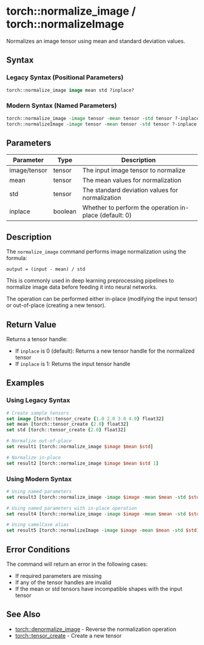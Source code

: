 # torch::normalize_image / torch::normalizeImage

Normalizes an image tensor using mean and standard deviation values.

## Syntax

### Legacy Syntax (Positional Parameters)
```tcl
torch::normalize_image image mean std ?inplace?
```

### Modern Syntax (Named Parameters)
```tcl
torch::normalize_image -image tensor -mean tensor -std tensor ?-inplace bool?
torch::normalizeImage -image tensor -mean tensor -std tensor ?-inplace bool?  ;# camelCase alias
```

## Parameters

| Parameter | Type | Description |
|-----------|------|-------------|
| image/tensor | tensor | The input image tensor to normalize |
| mean | tensor | The mean values for normalization |
| std | tensor | The standard deviation values for normalization |
| inplace | boolean | Whether to perform the operation in-place (default: 0) |

## Description

The `normalize_image` command performs image normalization using the formula:
```
output = (input - mean) / std
```

This is commonly used in deep learning preprocessing pipelines to normalize image data before feeding it into neural networks.

The operation can be performed either in-place (modifying the input tensor) or out-of-place (creating a new tensor).

## Return Value

Returns a tensor handle:
- If `inplace` is 0 (default): Returns a new tensor handle for the normalized tensor
- If `inplace` is 1: Returns the input tensor handle

## Examples

### Using Legacy Syntax
```tcl
# Create sample tensors
set image [torch::tensor_create {1.0 2.0 3.0 4.0} float32]
set mean [torch::tensor_create {2.0} float32]
set std [torch::tensor_create {2.0} float32]

# Normalize out-of-place
set result1 [torch::normalize_image $image $mean $std]

# Normalize in-place
set result2 [torch::normalize_image $image $mean $std 1]
```

### Using Modern Syntax
```tcl
# Using named parameters
set result3 [torch::normalize_image -image $image -mean $mean -std $std]

# Using named parameters with in-place operation
set result4 [torch::normalize_image -image $image -mean $mean -std $std -inplace 1]

# Using camelCase alias
set result5 [torch::normalizeImage -image $image -mean $mean -std $std]
```

## Error Conditions

The command will return an error in the following cases:
- If required parameters are missing
- If any of the tensor handles are invalid
- If the mean or std tensors have incompatible shapes with the input tensor

## See Also

- [torch::denormalize_image](denormalize_image.md) - Reverse the normalization operation
- [torch::tensor_create](tensor_create.md) - Create a new tensor 